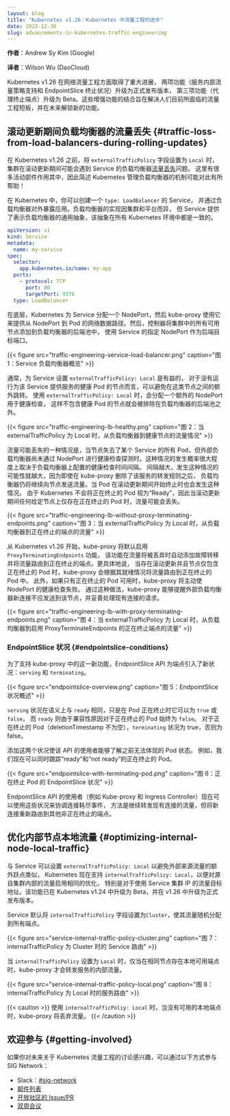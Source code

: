 ```yaml
---
layout: blog
title: "Kubernetes v1.26：Kubernetes 中流量工程的进步"
date: 2022-12-30
slug: advancements-in-kubernetes-traffic-engineering
---
```


<!--
layout: blog
title: "Kubernetes v1.26: Advancements in Kubernetes Traffic Engineering"
date: 2022-12-30
slug: advancements-in-kubernetes-traffic-engineering
-->

**作者**：Andrew Sy Kim (Google)
<!--
**Authors:** Andrew Sy Kim (Google)
-->

**译者**：Wilson Wu (DaoCloud)

<!--
Kubernetes v1.26 includes significant advancements in network traffic engineering with the graduation of two features (Service internal traffic policy support, and EndpointSlice terminating conditions) to GA, and a third feature (Proxy terminating endpoints) to beta. The combination of these enhancements aims to address short-comings in traffic engineering that people face today, and unlock new capabilities for the future.
-->
Kubernetes v1.26 在网络流量工程方面取得了重大进展，
两项功能（服务内部流量策略支持和 EndpointSlice 终止状况）升级为正式发布版本，
第三项功能（代理终止端点）升级为 Beta。这些增强功能的结合旨在解决人们目前所面临的流量工程短板，并在未来解锁新的功能。

<!--
## Traffic Loss from Load Balancers During Rolling Updates
-->
## 滚动更新期间负载均衡器的流量丢失 {#traffic-loss-from-load-balancers-during-rolling-updates}

<!--
Prior to Kubernetes v1.26, clusters could experience [loss of traffic](https://github.com/kubernetes/kubernetes/issues/85643) from Service load balancers during rolling updates when setting the `externalTrafficPolicy` field to `Local`. There are a lot of moving parts at play here so a quick overview of how Kubernetes manages load balancers might help!
-->
在 Kubernetes v1.26 之前，将 `externalTrafficPolicy` 字段设置为 `Local` 时，
集群在滚动更新期间可能会遇到 Service 的负载均衡器[流量丢失](https://github.com/kubernetes/kubernetes/issues/85643)问题。
这里有很多活动部件作用其中，因此简述 Kubernetes 管理负载均衡器的机制可能对此有所帮助！

<!--
In Kubernetes, you can create a Service with `type: LoadBalancer` to expose an application externally with a load balancer. The load balancer implementation varies between clusters and platforms, but the Service provides a generic abstraction representing the load balancer that is consistent across all Kubernetes installations.
-->
在 Kubernetes 中，你可以创建一个 `type: LoadBalancer` 的 Service，
并通过负载均衡器对外暴露应用。负载均衡器的实现因集群和平台而异，
但 Service 提供了表示负载均衡器的通用抽象，该抽象在所有 Kubernetes 环境中都是一致的。

```yaml
apiVersion: v1
kind: Service
metadata:
  name: my-service
spec:
  selector:
    app.kubernetes.io/name: my-app
  ports:
    - protocol: TCP
      port: 80
      targetPort: 9376
  type: LoadBalancer
```

<!--
Under the hood, Kubernetes allocates a NodePort for the Service, which is then used by kube-proxy to provide a network data path from the NodePort to the Pod. A controller will then add all available Nodes in the cluster to the load balancer’s backend pool, using the designated NodePort for the Service as the backend target port.
-->
在底层，Kubernetes 为 Service 分配一个 NodePort，然后 kube-proxy 使用它来提供从
NodePort 到 Pod 的网络数据路径。然后，控制器将集群中的所有可用节点添加到负载均衡器的后端池中，
使用 Service 的指定 NodePort 作为后端目标端口。

<!--
{{< figure src="traffic-engineering-service-load-balancer.png" caption="Figure 1: Overview of Service load balancers" >}}
-->
{{< figure src="traffic-engineering-service-load-balancer.png" caption="图 1：Service 负载均衡器概览" >}}

<!--
Oftentimes it is beneficial to set `externalTrafficPolicy: Local` for Services, to avoid extra hops between Nodes that are not running healthy Pods backing that Service. When using `externalTrafficPolicy: Local`, an additional NodePort is allocated for health checking purposes, such that Nodes that do not contain healthy Pods are excluded from the backend pool for a load balancer.
-->
通常，为 Service 设置 `externalTrafficPolicy: Local` 是有益的，
对于没有运行为该 Service 提供服务的健康 Pod 的节点而言，可以避免在这类节点之间的额外跳转。
使用 `externalTrafficPolicy: Local` 时，会分配一个额外的 NodePort 用于健康检查，
这样不包含健康 Pod 的节点就会被排除在负载均衡器的后端池之外。

<!--
{{< figure src="traffic-engineering-lb-healthy.png" caption="Figure 2: Load balancer traffic to a healthy Node, when externalTrafficPolicy is Local" >}}
-->
{{< figure src="traffic-engineering-lb-healthy.png" caption="图 2：当 externalTrafficPolicy 为 Local 时，从负载均衡器到健康节点的流量情况" >}}

<!--
One such scenario where traffic can be lost is when a Node loses all Pods for a Service, but the external load balancer has not probed the health check NodePort yet. The likelihood of this situation is largely dependent on the health checking interval configured on the load balancer. The larger the interval, the more likely this will happen, since the load balancer will continue to send traffic to a node even after kube-proxy has removed forwarding rules for that Service. This also occurrs when Pods start terminating during rolling updates. Since Kubernetes does not consider terminating Pods as “Ready”, traffic can be loss when there are only terminating Pods on any given Node during a rolling update.
-->
流量可能丢失的一种情况是，当节点失去了某个 Service 的所有 Pod，但外部负载均衡器尚未通过
NodePort 进行健康检查探测时。这种情况的发生概率很大程度上取决于负载均衡器上配置的健康检查时间间隔。
间隔越大，发生这种情况的可能性就越大，因为即使在 kube-proxy 删除了该服务的转发规则之后，
负载均衡器仍将继续向节点发送流量。当 Pod 在滚动更新期间开始终止时也会发生这种情况。
由于 Kubernetes 不会将正在终止的 Pod 视为“Ready”，因此当滚动更新期间任何给定节点上仅存在正在终止的 Pod 时，流量可能会丢失。

<!--
{{< figure src="traffic-engineering-lb-without-proxy-terminating-endpoints.png" caption="Figure 3: Load balancer traffic to terminating endpoints, when externalTrafficPolicy is Local" >}}
-->
{{< figure src="traffic-engineering-lb-without-proxy-terminating-endpoints.png" caption="图 3：当 externalTrafficPolicy 为 Local 时，从负载均衡器到正在终止的端点的流量" >}}

<!--
Starting in Kubernetes v1.26, kube-proxy enables the `ProxyTerminatingEndpoints` feature by default, which adds automatic failover and routing to terminating endpoints in scenarios where the traffic would otherwise be dropped. More specifically, when there is a rolling update and a Node only contains terminating Pods, kube-proxy will route traffic to the terminating Pods based on their readiness. In addition, kube-proxy will actively fail the health check NodePort if there are only terminating Pods available. By doing so, kube-proxy alerts the external load balancer that new connections should not be sent to that Node but will gracefully handle requests for existing connections.
-->
从 Kubernetes v1.26 开始，kube-proxy 将默认启用 `ProxyTerminatingEndpoints` 功能，
该功能在流量将被丢弃时自动添加故障转移并将流量路由到正在终止的端点。更具体地说，
当存在滚动更新并且节点仅包含正在终止的 Pod 时，kube-proxy 会根据其就绪情况将流量路由到正在终止的 Pod 中。
此外，如果只有正在终止的 Pod 可用时，kube-proxy 将主动使 NodePort 的健康检查失败。
通过这种做法，kube-proxy 能够提醒外部负载均衡器新连接不应发送到该节点，并妥善处理现有连接的请求。

<!--
{{< figure src="traffic-engineering-lb-with-proxy-terminating-endpoints.png" caption="Figure 4: Load Balancer traffic to terminating endpoints with ProxyTerminatingEndpoints enabled, when externalTrafficPolicy is Local" >}}
-->
{{< figure src="traffic-engineering-lb-with-proxy-terminating-endpoints.png" caption="图 4：当 externalTrafficPolicy 为 Local 时，从负载均衡器到启用 ProxyTerminateEndpoints 的正在终止端点的流量" >}}

<!--
### EndpointSlice Conditions
-->
### EndpointSlice 状况 {#endpointslice-conditions}

<!--
In order to support this new capability in kube-proxy, the EndpointSlice API introduced new conditions for endpoints: `serving` and `terminating`.
-->
为了支持 kube-proxy 中的这一新功能，EndpointSlice API 为端点引入了新状况：`serving` 和 `terminating`。

<!--
{{< figure src="endpointslice-overview.png" caption="Figure 5: Overview of EndpointSlice conditions" >}}
-->
{{< figure src="endpointslice-overview.png" caption="图 5：EndpointSlice 状况概述" >}}

<!--
The `serving` condition is semantically identical to `ready`, except that it can be `true` or `false` while a Pod is terminating, unlike `ready` which will always be `false` for terminating Pods for compatibility reasons. The `terminating` condition is true for Pods undergoing termination (non-empty deletionTimestamp), false otherwise.
-->
`serving` 状况在语义上与 `ready` 相同，只是在 Pod 正在终止时它可以为 `true` 或 `false`，
而 `ready` 则由于兼容性原因对于正在终止的 Pod 始终为 `false`。
对于正在终止的 Pod（deletionTimestamp 不为空），`terminating` 状况为 true，否则为 false。

<!--
The addition of these two conditions enables consumers of this API to understand Pod states that were previously not possible. For example, we can now track "ready" and "not ready" Pods that are also terminating.
-->
添加这两个状况使该 API 的使用者能够了解之前无法体现的 Pod 状态。
例如，我们现在可以同时跟踪“ready”和“not ready”的正在终止的 Pod。

<!--
{{< figure src="endpointslice-with-terminating-pod.png" caption="Figure 6: EndpointSlice conditions with a terminating Pod" >}}
-->
{{< figure src="endpointslice-with-terminating-pod.png" caption="图 6：正在终止 Pod 的 EndpointSlice 状况" >}}

<!--
Consumers of the EndpointSlice API, such as Kube-proxy and Ingress Controllers, can now use these conditions to coordinate connection draining events, by continuing to forward traffic for existing connections but rerouting new connections to other non-terminating endpoints.
-->
EndpointSlice API 的使用者（例如 Kube-proxy 和 Ingress Controller）现在可以使用这些状况来协调连接耗尽事件，
方法是继续转发现有连接的流量，但将新连接重新路由到其他非正在终止的端点。

<!--
## Optimizing Internal Node-Local Traffic
-->
## 优化内部节点本地流量 {#optimizing-internal-node-local-traffic}

<!--
Similar to how Services can set `externalTrafficPolicy: Local` to avoid extra hops for externally sourced traffic, Kubernetes now supports `internalTrafficPolicy: Local`, to enable the same optimization for traffic originating within the cluster, specifically for traffic using the Service Cluster IP as the destination address. This feature graduated to Beta in Kubernetes v1.24 and is graduating to GA in v1.26.
-->
与 Service 可以设置 `externalTrafficPolicy: Local` 以避免外部来源流量的额外跃点类似，
Kubernetes 现在支持 `internalTrafficPolicy: Local`，以便对源自集群内部的流量启用相同的优化，
特别是对于使用 Service 集群 IP 的流量目标地址。该功能已在 Kubernetes v1.24 中升级为 Beta，并在 v1.26 中升级为正式发布版本。

<!--
Services default the `internalTrafficPolicy` field to `Cluster`, where traffic is randomly distributed to all endpoints.
-->
Service 默认将 `internalTrafficPolicy` 字段设置为`Cluster`，使其流量随机分配到所有端点。

<!--
{{< figure src="service-internal-traffic-policy-cluster.png" caption="Figure 7: Service routing when internalTrafficPolicy is Cluster" >}}
-->
{{< figure src="service-internal-traffic-policy-cluster.png" caption="图 7：internalTrafficPolicy 为 Cluster 时的 Service 路由" >}}

<!--
When `internalTrafficPolicy` is set to `Local`, kube-proxy will forward internal traffic for a Service only if there is an available endpoint that is local to the same Node.
-->
当 `internalTrafficPolicy` 设置为 `Local` 时，仅当在相同节点存在本地可用端点时，kube-proxy 才会转发服务的内部流量。

<!--
{{< figure src="service-internal-traffic-policy-local.png" caption="Figure 8: Service routing when internalTrafficPolicy is Local" >}}
-->
{{< figure src="service-internal-traffic-policy-local.png" caption="图 8：internalTrafficPolicy 为 Local 时的服务路由" >}}

<!--
{{< caution >}}
When using `internalTrafficPoliy: Local`, traffic will be dropped by kube-proxy when no local endpoints are available.
{{< /caution >}}
-->
{{< caution >}}
使用 `internalTrafficPoliy: Local` 时，当没有可用的本地端点时，kube-proxy 将丢弃流量。
{{< /caution >}}

<!--
## Getting Involved
-->
## 欢迎参与 {#getting-involved}

<!--
If you're interested in future discussions on Kubernetes traffic engineering, you can get involved in SIG Network through the following ways:
* Slack: [#sig-network](https://kubernetes.slack.com/messages/sig-network)
* [Mailing list](https://groups.google.com/forum/#!forum/kubernetes-sig-network)
* [Open Community Issues/PRs](https://github.com/kubernetes/community/labels/sig%2Fnetwork)
* [Biweekly meetings](https://github.com/kubernetes/community/tree/master/sig-network#meetings)
-->
如果你对未来关于 Kubernetes 流量工程的讨论感兴趣，可以通过以下方式参与 SIG Network：
* Slack：[#sig-network](https://kubernetes.slack.com/messages/sig-network)
* [邮件列表](https://groups.google.com/forum/#!forum/kubernetes-sig-network)
* [开放社区的 Issue/PR](https://github.com/kubernetes/community/labels/sig%2Fnetwork)
* [双周会议](https://github.com/kubernetes/community/tree/master/sig-network#meetings)
